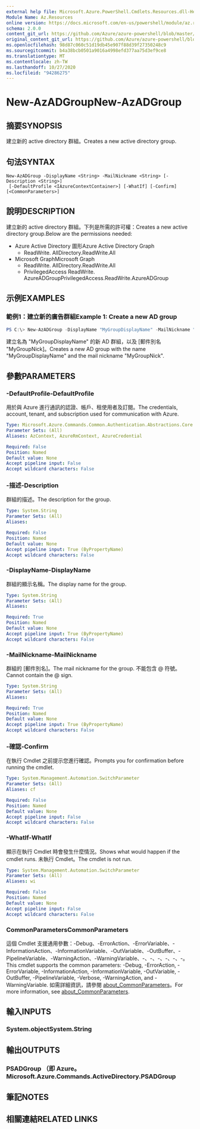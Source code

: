 ```yaml
---
external help file: Microsoft.Azure.PowerShell.Cmdlets.Resources.dll-Help.xml
Module Name: Az.Resources
online version: https://docs.microsoft.com/en-us/powershell/module/az.resources/new-azadgroup
schema: 2.0.0
content_git_url: https://github.com/Azure/azure-powershell/blob/master/src/Resources/Resources/help/New-AzADGroup.md
original_content_git_url: https://github.com/Azure/azure-powershell/blob/master/src/Resources/Resources/help/New-AzADGroup.md
ms.openlocfilehash: 98d87c060c51d19db45e907f88d39f27350248c9
ms.sourcegitcommit: b4a38bcb0501a9016a4998efd377aa75d3ef9ce8
ms.translationtype: MT
ms.contentlocale: zh-TW
ms.lasthandoff: 10/27/2020
ms.locfileid: "94286275"
---
```

# <span data-ttu-id="8b50f-101">New-AzADGroup</span><span class="sxs-lookup"><span data-stu-id="8b50f-101">New-AzADGroup</span></span>

## <span data-ttu-id="8b50f-102">摘要</span><span class="sxs-lookup"><span data-stu-id="8b50f-102">SYNOPSIS</span></span>
<span data-ttu-id="8b50f-103">建立新的 active directory 群組。</span><span class="sxs-lookup"><span data-stu-id="8b50f-103">Creates a new active directory group.</span></span>

## <span data-ttu-id="8b50f-104">句法</span><span class="sxs-lookup"><span data-stu-id="8b50f-104">SYNTAX</span></span>

```
New-AzADGroup -DisplayName <String> -MailNickname <String> [-Description <String>]
 [-DefaultProfile <IAzureContextContainer>] [-WhatIf] [-Confirm] [<CommonParameters>]
```

## <span data-ttu-id="8b50f-105">說明</span><span class="sxs-lookup"><span data-stu-id="8b50f-105">DESCRIPTION</span></span>
<span data-ttu-id="8b50f-106">建立新的 active directory 群組。下列是所需的許可權：</span><span class="sxs-lookup"><span data-stu-id="8b50f-106">Creates a new active directory group.Below are the permissions needed:</span></span>

- <span data-ttu-id="8b50f-107">Azure Active Directory 圖形</span><span class="sxs-lookup"><span data-stu-id="8b50f-107">Azure Active Directory Graph</span></span>
  - <span data-ttu-id="8b50f-108">ReadWrite. All</span><span class="sxs-lookup"><span data-stu-id="8b50f-108">Directory.ReadWrite.All</span></span>
- <span data-ttu-id="8b50f-109">Microsoft Graph</span><span class="sxs-lookup"><span data-stu-id="8b50f-109">Microsoft Graph</span></span>
  - <span data-ttu-id="8b50f-110">ReadWrite. All</span><span class="sxs-lookup"><span data-stu-id="8b50f-110">Directory.ReadWrite.All</span></span>
  - <span data-ttu-id="8b50f-111">PrivilegedAccess ReadWrite. AzureADGroup</span><span class="sxs-lookup"><span data-stu-id="8b50f-111">PrivilegedAccess.ReadWrite.AzureADGroup</span></span>

## <span data-ttu-id="8b50f-112">示例</span><span class="sxs-lookup"><span data-stu-id="8b50f-112">EXAMPLES</span></span>

### <span data-ttu-id="8b50f-113">範例1：建立新的廣告群組</span><span class="sxs-lookup"><span data-stu-id="8b50f-113">Example 1: Create a new AD group</span></span>

```powershell
PS C:\> New-AzADGroup -DisplayName "MyGroupDisplayName" -MailNickname "MyGroupNick"
```

<span data-ttu-id="8b50f-114">建立名為 "MyGroupDisplayName" 的新 AD 群組，以及 [郵件別名 "MyGroupNick]。</span><span class="sxs-lookup"><span data-stu-id="8b50f-114">Creates a new AD group with the name "MyGroupDisplayName" and the mail nickname "MyGroupNick".</span></span>

## <span data-ttu-id="8b50f-115">參數</span><span class="sxs-lookup"><span data-stu-id="8b50f-115">PARAMETERS</span></span>

### <span data-ttu-id="8b50f-116">-DefaultProfile</span><span class="sxs-lookup"><span data-stu-id="8b50f-116">-DefaultProfile</span></span>
<span data-ttu-id="8b50f-117">用於與 Azure 進行通訊的認證、帳戶、租使用者及訂閱。</span><span class="sxs-lookup"><span data-stu-id="8b50f-117">The credentials, account, tenant, and subscription used for communication with Azure.</span></span>

```yaml
Type: Microsoft.Azure.Commands.Common.Authentication.Abstractions.Core.IAzureContextContainer
Parameter Sets: (All)
Aliases: AzContext, AzureRmContext, AzureCredential

Required: False
Position: Named
Default value: None
Accept pipeline input: False
Accept wildcard characters: False
```

### <span data-ttu-id="8b50f-118">-描述</span><span class="sxs-lookup"><span data-stu-id="8b50f-118">-Description</span></span>
<span data-ttu-id="8b50f-119">群組的描述。</span><span class="sxs-lookup"><span data-stu-id="8b50f-119">The description for the group.</span></span>

```yaml
Type: System.String
Parameter Sets: (All)
Aliases:

Required: False
Position: Named
Default value: None
Accept pipeline input: True (ByPropertyName)
Accept wildcard characters: False
```

### <span data-ttu-id="8b50f-120">-DisplayName</span><span class="sxs-lookup"><span data-stu-id="8b50f-120">-DisplayName</span></span>
<span data-ttu-id="8b50f-121">群組的顯示名稱。</span><span class="sxs-lookup"><span data-stu-id="8b50f-121">The display name for the group.</span></span>

```yaml
Type: System.String
Parameter Sets: (All)
Aliases:

Required: True
Position: Named
Default value: None
Accept pipeline input: True (ByPropertyName)
Accept wildcard characters: False
```

### <span data-ttu-id="8b50f-122">-MailNickname</span><span class="sxs-lookup"><span data-stu-id="8b50f-122">-MailNickname</span></span>
<span data-ttu-id="8b50f-123">群組的 [郵件別名]。</span><span class="sxs-lookup"><span data-stu-id="8b50f-123">The mail nickname for the group.</span></span> <span data-ttu-id="8b50f-124">不能包含 @ 符號。</span><span class="sxs-lookup"><span data-stu-id="8b50f-124">Cannot contain the @ sign.</span></span>

```yaml
Type: System.String
Parameter Sets: (All)
Aliases:

Required: True
Position: Named
Default value: None
Accept pipeline input: True (ByPropertyName)
Accept wildcard characters: False
```

### <span data-ttu-id="8b50f-125">-確認</span><span class="sxs-lookup"><span data-stu-id="8b50f-125">-Confirm</span></span>
<span data-ttu-id="8b50f-126">在執行 Cmdlet 之前提示您進行確認。</span><span class="sxs-lookup"><span data-stu-id="8b50f-126">Prompts you for confirmation before running the cmdlet.</span></span>

```yaml
Type: System.Management.Automation.SwitchParameter
Parameter Sets: (All)
Aliases: cf

Required: False
Position: Named
Default value: None
Accept pipeline input: False
Accept wildcard characters: False
```

### <span data-ttu-id="8b50f-127">-WhatIf</span><span class="sxs-lookup"><span data-stu-id="8b50f-127">-WhatIf</span></span>
<span data-ttu-id="8b50f-128">顯示在執行 Cmdlet 時會發生什麼情況。</span><span class="sxs-lookup"><span data-stu-id="8b50f-128">Shows what would happen if the cmdlet runs.</span></span>
<span data-ttu-id="8b50f-129">未執行 Cmdlet。</span><span class="sxs-lookup"><span data-stu-id="8b50f-129">The cmdlet is not run.</span></span>

```yaml
Type: System.Management.Automation.SwitchParameter
Parameter Sets: (All)
Aliases: wi

Required: False
Position: Named
Default value: None
Accept pipeline input: False
Accept wildcard characters: False
```

### <span data-ttu-id="8b50f-130">CommonParameters</span><span class="sxs-lookup"><span data-stu-id="8b50f-130">CommonParameters</span></span>
<span data-ttu-id="8b50f-131">這個 Cmdlet 支援通用參數：-Debug、-ErrorAction、-ErrorVariable、-InformationAction、-InformationVariable、-OutVariable、-OutBuffer、-PipelineVariable、-WarningAction、-WarningVariable、-、-、-、-、-、-。</span><span class="sxs-lookup"><span data-stu-id="8b50f-131">This cmdlet supports the common parameters: -Debug, -ErrorAction, -ErrorVariable, -InformationAction, -InformationVariable, -OutVariable, -OutBuffer, -PipelineVariable, -Verbose, -WarningAction, and -WarningVariable.</span></span> <span data-ttu-id="8b50f-132">如需詳細資訊，請參閱 [about_CommonParameters](http://go.microsoft.com/fwlink/?LinkID=113216)。</span><span class="sxs-lookup"><span data-stu-id="8b50f-132">For more information, see [about_CommonParameters](http://go.microsoft.com/fwlink/?LinkID=113216).</span></span>

## <span data-ttu-id="8b50f-133">輸入</span><span class="sxs-lookup"><span data-stu-id="8b50f-133">INPUTS</span></span>

### <span data-ttu-id="8b50f-134">System.object</span><span class="sxs-lookup"><span data-stu-id="8b50f-134">System.String</span></span>

## <span data-ttu-id="8b50f-135">輸出</span><span class="sxs-lookup"><span data-stu-id="8b50f-135">OUTPUTS</span></span>

### <span data-ttu-id="8b50f-136">PSADGroup （即 Azure。</span><span class="sxs-lookup"><span data-stu-id="8b50f-136">Microsoft.Azure.Commands.ActiveDirectory.PSADGroup</span></span>

## <span data-ttu-id="8b50f-137">筆記</span><span class="sxs-lookup"><span data-stu-id="8b50f-137">NOTES</span></span>

## <span data-ttu-id="8b50f-138">相關連結</span><span class="sxs-lookup"><span data-stu-id="8b50f-138">RELATED LINKS</span></span>
